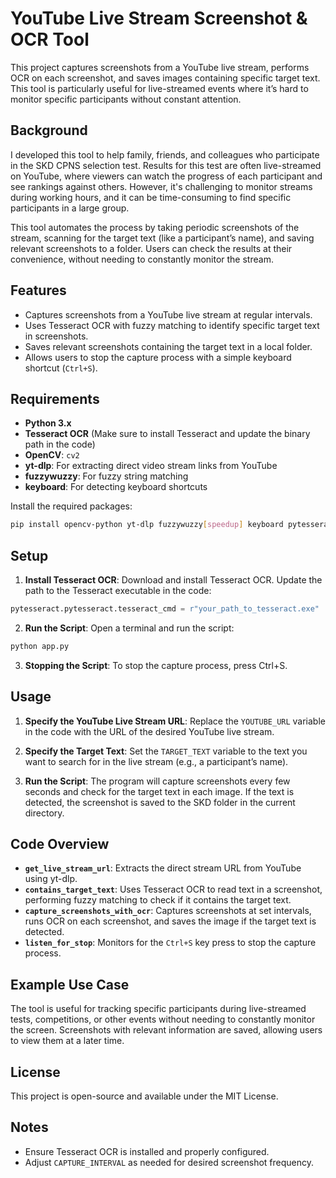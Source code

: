 # YouTube Live Stream Screenshot & OCR Tool

This project captures screenshots from a YouTube live stream, performs OCR on each screenshot, and saves images containing specific target text. This tool is particularly useful for live-streamed events where it’s hard to monitor specific participants without constant attention.

## Background

I developed this tool to help family, friends, and colleagues who participate in the SKD CPNS selection test. Results for this test are often live-streamed on YouTube, where viewers can watch the progress of each participant and see rankings against others. However, it's challenging to monitor streams during working hours, and it can be time-consuming to find specific participants in a large group.

This tool automates the process by taking periodic screenshots of the stream, scanning for the target text (like a participant’s name), and saving relevant screenshots to a folder. Users can check the results at their convenience, without needing to constantly monitor the stream.

## Features

- Captures screenshots from a YouTube live stream at regular intervals.
- Uses Tesseract OCR with fuzzy matching to identify specific target text in screenshots.
- Saves relevant screenshots containing the target text in a local folder.
- Allows users to stop the capture process with a simple keyboard shortcut (`Ctrl+S`).

## Requirements

- **Python 3.x**
- **Tesseract OCR** (Make sure to install Tesseract and update the binary path in the code)
- **OpenCV**: `cv2`
- **yt-dlp**: For extracting direct video stream links from YouTube
- **fuzzywuzzy**: For fuzzy string matching
- **keyboard**: For detecting keyboard shortcuts

Install the required packages:
```bash
pip install opencv-python yt-dlp fuzzywuzzy[speedup] keyboard pytesseract
```

## Setup

1. **Install Tesseract OCR**: Download and install Tesseract OCR. Update the path to the Tesseract executable in the code:
```python
pytesseract.pytesseract.tesseract_cmd = r"your_path_to_tesseract.exe"
```

2. **Run the Script**: Open a terminal and run the script:
```bash
python app.py
```

3. **Stopping the Script**: To stop the capture process, press Ctrl+S.

## Usage

1. **Specify the YouTube Live Stream URL**: Replace the `YOUTUBE_URL` variable in the code with the URL of the desired YouTube live stream.

2. **Specify the Target Text**: Set the `TARGET_TEXT` variable to the text you want to search for in the live stream (e.g., a participant’s name).

3. **Run the Script**: The program will capture screenshots every few seconds and check for the target text in each image. If the text is detected, the screenshot is saved to the SKD folder in the current directory.

## Code Overview

- **`get_live_stream_url`**: Extracts the direct stream URL from YouTube using yt-dlp.
- **`contains_target_text`**: Uses Tesseract OCR to read text in a screenshot, performing fuzzy matching to check if it contains the target text.
- **`capture_screenshots_with_ocr`**: Captures screenshots at set intervals, runs OCR on each screenshot, and saves the image if the target text is detected.
- **`listen_for_stop`**: Monitors for the `Ctrl+S` key press to stop the capture process.

## Example Use Case

The tool is useful for tracking specific participants during live-streamed tests, competitions, or other events without needing to constantly monitor the screen. Screenshots with relevant information are saved, allowing users to view them at a later time.

## License
This project is open-source and available under the MIT License.

## Notes
- Ensure Tesseract OCR is installed and properly configured.
- Adjust `CAPTURE_INTERVAL` as needed for desired screenshot frequency.
